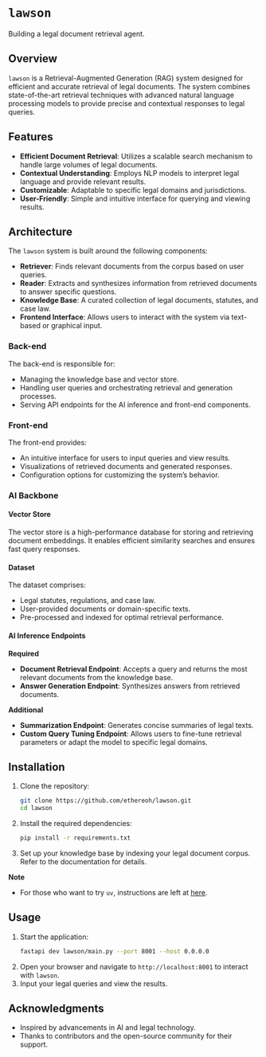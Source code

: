 # `lawson`

Building a legal document retrieval agent.

## Overview
`lawson` is a Retrieval-Augmented Generation (RAG) system designed for efficient and accurate retrieval of legal documents. The system combines state-of-the-art retrieval techniques with advanced natural language processing models to provide precise and contextual responses to legal queries.

## Features
- **Efficient Document Retrieval**: Utilizes a scalable search mechanism to handle large volumes of legal documents.
- **Contextual Understanding**: Employs NLP models to interpret legal language and provide relevant results.
- **Customizable**: Adaptable to specific legal domains and jurisdictions.
- **User-Friendly**: Simple and intuitive interface for querying and viewing results.

## Architecture
The `lawson` system is built around the following components:
- **Retriever**: Finds relevant documents from the corpus based on user queries.
- **Reader**: Extracts and synthesizes information from retrieved documents to answer specific questions.
- **Knowledge Base**: A curated collection of legal documents, statutes, and case law.
- **Frontend Interface**: Allows users to interact with the system via text-based or graphical input.

### Back-end
The back-end is responsible for:
- Managing the knowledge base and vector store.
- Handling user queries and orchestrating retrieval and generation processes.
- Serving API endpoints for the AI inference and front-end components.

### Front-end
The front-end provides:
- An intuitive interface for users to input queries and view results.
- Visualizations of retrieved documents and generated responses.
- Configuration options for customizing the system’s behavior.

### AI Backbone

#### Vector Store
The vector store is a high-performance database for storing and retrieving document embeddings. It enables efficient similarity searches and ensures fast query responses.

#### Dataset
The dataset comprises:
- Legal statutes, regulations, and case law.
- User-provided documents or domain-specific texts.
- Pre-processed and indexed for optimal retrieval performance.

#### AI Inference Endpoints

**Required**
- **Document Retrieval Endpoint**: Accepts a query and returns the most relevant documents from the knowledge base.
- **Answer Generation Endpoint**: Synthesizes answers from retrieved documents.

**Additional**
- **Summarization Endpoint**: Generates concise summaries of legal texts.
- **Custom Query Tuning Endpoint**: Allows users to fine-tune retrieval parameters or adapt the model to specific legal domains.

## Installation
1. Clone the repository:
   ```bash
   git clone https://github.com/ethereoh/lawson.git
   cd lawson
   ```
2. Install the required dependencies:
   ```bash
   pip install -r requirements.txt
   ```
3. Set up your knowledge base by indexing your legal document corpus. Refer to the documentation for details.

**Note**
- For those who want to try `uv`, instructions are left at [here](assets/UV_SETUP.md). 

## Usage
1. Start the application:
   ```bash
   fastapi dev lawson/main.py --port 8001 --host 0.0.0.0
   ```
2. Open your browser and navigate to `http://localhost:8001` to interact with `lawson`.
3. Input your legal queries and view the results.

## Acknowledgments
- Inspired by advancements in AI and legal technology.
- Thanks to contributors and the open-source community for their support.

